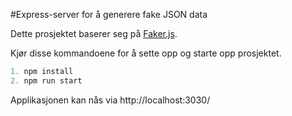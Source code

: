 #Express-server for å generere fake JSON data

Dette prosjektet baserer seg på [Faker.js](https://github.com/marak/Faker.js/).

Kjør disse kommandoene for å sette opp og starte opp prosjektet.

```js
1. npm install
2. npm run start
```

Applikasjonen kan nås via http://localhost:3030/
